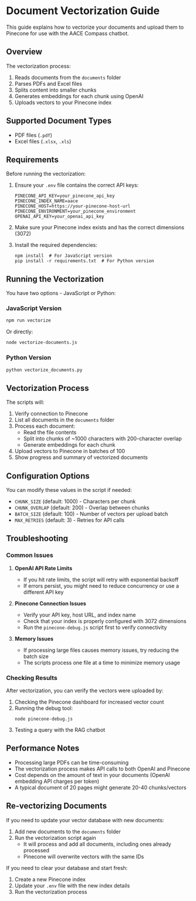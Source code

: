 # Document Vectorization Guide

This guide explains how to vectorize your documents and upload them to Pinecone for use with the AACE Compass chatbot.

## Overview

The vectorization process:
1. Reads documents from the `documents` folder
2. Parses PDFs and Excel files
3. Splits content into smaller chunks
4. Generates embeddings for each chunk using OpenAI
5. Uploads vectors to your Pinecone index

## Supported Document Types

- PDF files (`.pdf`)
- Excel files (`.xlsx`, `.xls`)

## Requirements

Before running the vectorization:

1. Ensure your `.env` file contains the correct API keys:
   ```
   PINECONE_API_KEY=your_pinecone_api_key
   PINECONE_INDEX_NAME=aace
   PINECONE_HOST=https://your-pinecone-host-url
   PINECONE_ENVIRONMENT=your_pinecone_environment
   OPENAI_API_KEY=your_openai_api_key
   ```

2. Make sure your Pinecone index exists and has the correct dimensions (3072)

3. Install the required dependencies:
   ```
   npm install  # For JavaScript version
   pip install -r requirements.txt  # For Python version
   ```

## Running the Vectorization

You have two options - JavaScript or Python:

### JavaScript Version

```bash
npm run vectorize
```

Or directly:

```bash
node vectorize-documents.js
```

### Python Version

```bash
python vectorize_documents.py
```

## Vectorization Process

The scripts will:
1. Verify connection to Pinecone
2. List all documents in the `documents` folder
3. Process each document:
   - Read the file contents
   - Split into chunks of ~1000 characters with 200-character overlap
   - Generate embeddings for each chunk
4. Upload vectors to Pinecone in batches of 100
5. Show progress and summary of vectorized documents

## Configuration Options

You can modify these values in the script if needed:

- `CHUNK_SIZE` (default: 1000) - Characters per chunk
- `CHUNK_OVERLAP` (default: 200) - Overlap between chunks
- `BATCH_SIZE` (default: 100) - Number of vectors per upload batch
- `MAX_RETRIES` (default: 3) - Retries for API calls

## Troubleshooting

### Common Issues

1. **OpenAI API Rate Limits**
   - If you hit rate limits, the script will retry with exponential backoff
   - If errors persist, you might need to reduce concurrency or use a different API key

2. **Pinecone Connection Issues**
   - Verify your API key, host URL, and index name
   - Check that your index is properly configured with 3072 dimensions
   - Run the `pinecone-debug.js` script first to verify connectivity

3. **Memory Issues**
   - If processing large files causes memory issues, try reducing the batch size
   - The scripts process one file at a time to minimize memory usage

### Checking Results

After vectorization, you can verify the vectors were uploaded by:

1. Checking the Pinecone dashboard for increased vector count
2. Running the debug tool:
   ```
   node pinecone-debug.js
   ```
3. Testing a query with the RAG chatbot

## Performance Notes

- Processing large PDFs can be time-consuming
- The vectorization process makes API calls to both OpenAI and Pinecone
- Cost depends on the amount of text in your documents (OpenAI embedding API charges per token)
- A typical document of 20 pages might generate 20-40 chunks/vectors

## Re-vectorizing Documents

If you need to update your vector database with new documents:
1. Add new documents to the `documents` folder
2. Run the vectorization script again
   - It will process and add all documents, including ones already processed
   - Pinecone will overwrite vectors with the same IDs

If you need to clear your database and start fresh:
1. Create a new Pinecone index
2. Update your `.env` file with the new index details
3. Run the vectorization process